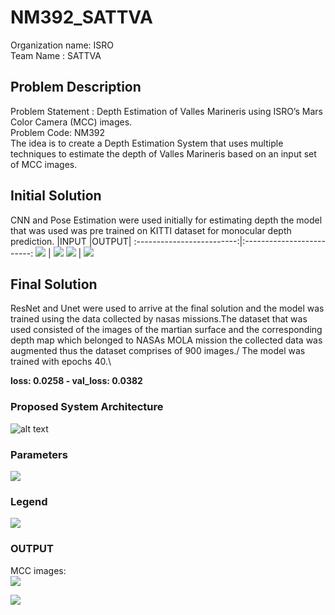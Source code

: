 # NM392_SATTVA

Organization name: ISRO\
Team Name : SATTVA

## Problem Description
Problem Statement : Depth Estimation of Valles Marineris using ISRO’s Mars Color Camera (MCC) images.\
Problem Code: NM392\
The idea is to create a Depth Estimation System that uses multiple techniques to estimate the depth of Valles Marineris based on an input set of MCC images.

## Initial Solution
CNN and Pose Estimation were used initially for estimating depth the model that was used was pre trained on KITTI dataset for monocular depth prediction.
|INPUT     |OUTPUT|
:-------------------------:|:-------------------------:
![](images/inputmono+stereo_1024x320.jpg) | ![](images/outputmono+stereo_1024x320.jpg)
![](images/inputmono+stereo.jpg) | ![](images/outputmono+stereo.jpeg)

## Final Solution
ResNet and Unet were used to arrive at the final solution and the model was trained using the data collected by nasas missions.The dataset that was used consisted of the images of the martian surface and the corresponding depth map which belonged to NASAs MOLA mission the collected data was augmented thus the dataset comprises of 900 images./
The model was trained with epochs 40.\

**loss: 0.0258 - val_loss: 0.0382**

### Proposed System Architecture
![alt text](images/proposed_sys_arch.png)

### Parameters
![](images/parameters.JPG)

### Legend
![](images/legenkmshort.jpg)

### OUTPUT

MCC images:\
![](images/40epoch2.JPG)

![](images/graphs.JPG)

